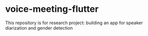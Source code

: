 # voice-meeting-flutter
This repository is for research project: building an app for speaker diarization and gender detection
